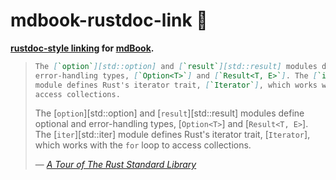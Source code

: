 # mdbook-rustdoc-link 🔗

**[rustdoc-style linking][rustdoc] for [mdBook].**

> ```md
> The [`option`][std::option] and [`result`][std::result] modules define optional and
> error-handling types, [`Option<T>`] and [`Result<T, E>`]. The [`iter`][std::iter]
> module defines Rust's iterator trait, [`Iterator`], which works with the `for` loop to
> access collections.
> ```
>
> The [`option`][std::option] and [`result`][std::result] modules define optional and
> error-handling types, [`Option<T>`] and [`Result<T, E>`]. The [`iter`][std::iter]
> module defines Rust's iterator trait, [`Iterator`], which works with the `for` loop to
> access collections.
>
> — [<cite>A Tour of The Rust Standard Library</cite>][tour]

[rustdoc]:
  https://doc.rust-lang.org/rustdoc/write-documentation/linking-to-items-by-name.html
[mdBook]: https://rust-lang.github.io/mdBook/
[tour]: https://doc.rust-lang.org/stable/std/#a-tour-of-the-rust-standard-library
